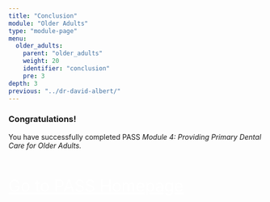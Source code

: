 ```yaml
---
title: "Conclusion"
module: "Older Adults"
type: "module-page"
menu:
  older_adults:
    parent: "older_adults"
    weight: 20
    identifier: "conclusion"
    pre: 3
depth: 3
previous: "../dr-david-albert/"
---
```

<h3>Congratulations!</h3><div class="pageblock"><p>You have successfully completed PASS  <i>Module 4: Providing Primary Dental Care for Older Adults.</i></p>
<p style="font-size: XX-large; padding-top: 20px;"><a class="btn btn-info" href="/." style="color: #fff;"><span class="glyphicon glyphicon-home"></span> Go to PASS Homepage</a></p>
</div>